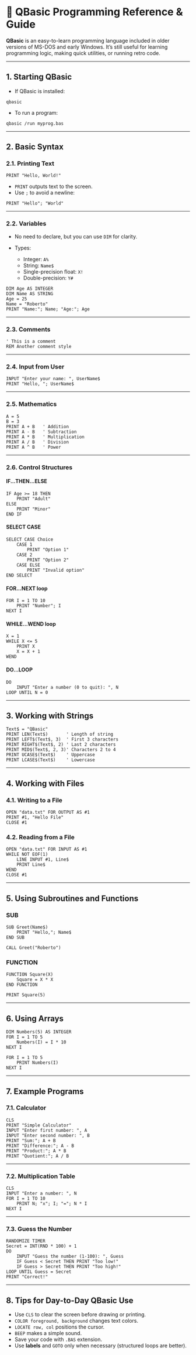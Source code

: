 # 📄 QBasic Programming Reference & Guide

**QBasic** is an easy-to-learn programming language included in older versions of MS-DOS and early Windows.
It’s still useful for learning programming logic, making quick utilities, or running retro code.

---

## 1. **Starting QBasic**

* If QBasic is installed:

```dos
qbasic
```

* To run a program:

```dos
qbasic /run myprog.bas
```

---

## 2. **Basic Syntax**

### 2.1. **Printing Text**

```basic
PRINT "Hello, World!"
```

* `PRINT` outputs text to the screen.
* Use `;` to avoid a newline:

```basic
PRINT "Hello"; "World"
```

---

### 2.2. **Variables**

* No need to declare, but you can use `DIM` for clarity.
* Types:

  * Integer: `A%`
  * String: `Name$`
  * Single-precision float: `X!`
  * Double-precision: `Y#`

```basic
DIM Age AS INTEGER
DIM Name AS STRING
Age = 25
Name = "Roberto"
PRINT "Name:"; Name; "Age:"; Age
```

---

### 2.3. **Comments**

```basic
' This is a comment
REM Another comment style
```

---

### 2.4. **Input from User**

```basic
INPUT "Enter your name: ", UserName$
PRINT "Hello, "; UserName$
```

---

### 2.5. **Mathematics**

```basic
A = 5
B = 3
PRINT A + B   ' Addition
PRINT A - B   ' Subtraction
PRINT A * B   ' Multiplication
PRINT A / B   ' Division
PRINT A ^ B   ' Power
```

---

### 2.6. **Control Structures**

#### IF...THEN...ELSE

```basic
IF Age >= 18 THEN
    PRINT "Adult"
ELSE
    PRINT "Minor"
END IF
```

#### SELECT CASE

```basic
SELECT CASE Choice
    CASE 1
        PRINT "Option 1"
    CASE 2
        PRINT "Option 2"
    CASE ELSE
        PRINT "Invalid option"
END SELECT
```

#### FOR...NEXT loop

```basic
FOR I = 1 TO 10
    PRINT "Number"; I
NEXT I
```

#### WHILE...WEND loop

```basic
X = 1
WHILE X <= 5
    PRINT X
    X = X + 1
WEND
```

#### DO...LOOP

```basic
DO
    INPUT "Enter a number (0 to quit): ", N
LOOP UNTIL N = 0
```

---

## 3. **Working with Strings**

```basic
Text$ = "QBasic"
PRINT LEN(Text$)       ' Length of string
PRINT LEFT$(Text$, 3)  ' First 3 characters
PRINT RIGHT$(Text$, 2) ' Last 2 characters
PRINT MID$(Text$, 2, 3)' Characters 2 to 4
PRINT UCASE$(Text$)    ' Uppercase
PRINT LCASE$(Text$)    ' Lowercase
```

---

## 4. **Working with Files**

### 4.1. Writing to a File

```basic
OPEN "data.txt" FOR OUTPUT AS #1
PRINT #1, "Hello File"
CLOSE #1
```

### 4.2. Reading from a File

```basic
OPEN "data.txt" FOR INPUT AS #1
WHILE NOT EOF(1)
    LINE INPUT #1, Line$
    PRINT Line$
WEND
CLOSE #1
```

---

## 5. **Using Subroutines and Functions**

### SUB

```basic
SUB Greet(Name$)
    PRINT "Hello,"; Name$
END SUB

CALL Greet("Roberto")
```

### FUNCTION

```basic
FUNCTION Square(X)
    Square = X * X
END FUNCTION

PRINT Square(5)
```

---

## 6. **Using Arrays**

```basic
DIM Numbers(5) AS INTEGER
FOR I = 1 TO 5
    Numbers(I) = I * 10
NEXT I

FOR I = 1 TO 5
    PRINT Numbers(I)
NEXT I
```

---

## 7. **Example Programs**

### 7.1. Calculator

```basic
CLS
PRINT "Simple Calculator"
INPUT "Enter first number: ", A
INPUT "Enter second number: ", B
PRINT "Sum:"; A + B
PRINT "Difference:"; A - B
PRINT "Product:"; A * B
PRINT "Quotient:"; A / B
```

---

### 7.2. Multiplication Table

```basic
CLS
INPUT "Enter a number: ", N
FOR I = 1 TO 10
    PRINT N; "x"; I; "="; N * I
NEXT I
```

---

### 7.3. Guess the Number

```basic
RANDOMIZE TIMER
Secret = INT(RND * 100) + 1
DO
    INPUT "Guess the number (1-100): ", Guess
    IF Guess < Secret THEN PRINT "Too low!"
    IF Guess > Secret THEN PRINT "Too high!"
LOOP UNTIL Guess = Secret
PRINT "Correct!"
```

---

## 8. **Tips for Day-to-Day QBasic Use**

* Use `CLS` to clear the screen before drawing or printing.
* `COLOR foreground, background` changes text colors.
* `LOCATE row, col` positions the cursor.
* `BEEP` makes a simple sound.
* Save your code with `.BAS` extension.
* Use **labels** and `GOTO` only when necessary (structured loops are better).

